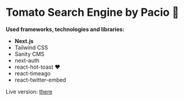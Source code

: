 # Tomato Search Engine by Pacio 🦆

**Used frameworks, technologies and libraries:**
- **Next.js**
- Tailwind CSS
- Sanity CMS
- next-auth
- react-hot-toast ❤
- react-timeago
- react-twitter-embed


Live version: <a href="https://next-tomato.vercel.app" target="_blank">there</a>
